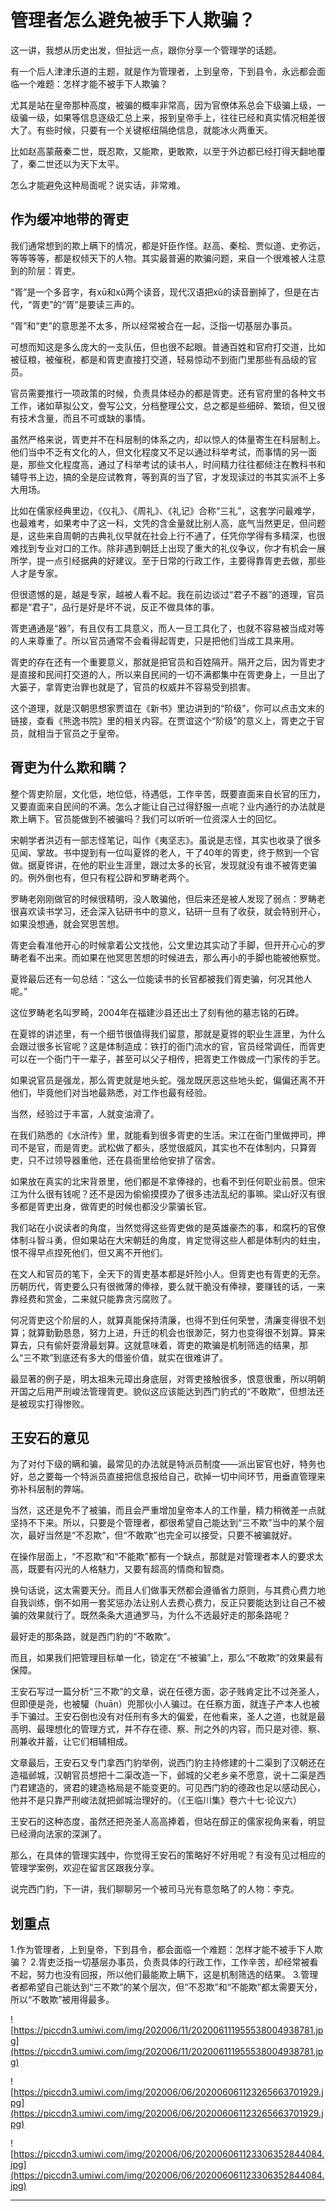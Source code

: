 # 管理者怎么避免被手下人欺骗？

这一讲，我想从历史出发，但扯远一点，跟你分享一个管理学的话题。

有一个后人津津乐道的主题，就是作为管理者，上到皇帝，下到县令，永远都会面临一个难题：怎样才能不被手下人欺骗？

尤其是站在皇帝那种高度，被骗的概率非常高，因为官僚体系总会下级骗上级，一级骗一级，如果等信息逐级汇总上来，报到皇帝手上，往往已经和真实情况相差很大了。有些时候，只要有一个关键枢纽隔绝信息，就能冰火两重天。

比如赵高蒙蔽秦二世，既忍欺，又能欺，更敢欺，以至于外边都已经打得天翻地覆了，秦二世还以为天下太平。

怎么才能避免这种局面呢？说实话，非常难。

## 作为缓冲地带的胥吏

我们通常想到的欺上瞒下的情况，都是奸臣作怪。赵高、秦桧、贾似道、史弥远，等等等等，都是权倾天下的人物。其实最普遍的欺骗问题，来自一个很难被人注意到的阶层：胥吏。

“胥”是一个多音字，有xū和xǔ两个读音，现代汉语把xǔ的读音删掉了，但是在古代，“胥吏”的“胥”是要读三声的。

“胥”和“吏”的意思差不太多，所以经常被合在一起，泛指一切基层办事员。

可想而知这是多么庞大的一支队伍，但也很不起眼。普通百姓和官府打交道，比如被征粮，被催税，都是和胥吏直接打交道，轻易惊动不到衙门里那些有品级的官员。

官员需要推行一项政策的时候，负责具体经办的都是胥吏。还有官府里的各种文书工作，诸如草拟公文，誊写公文，分档整理公文，总之都是些细碎、繁琐，但又很有技术含量，而且不可或缺的事情。

虽然严格来说，胥吏并不在科层制的体系之内，却以惊人的体量寄生在科层制上。他们当中不乏有文化的人，但文化程度又不足以通过科举考试，而事情的另一面是，那些文化程度高，通过了科举考试的读书人，时间精力往往都倾注在教科书和辅导书上边，搞的全是应试教育，等到真的当了官，才发现读过的书其实派不上多大用场。

比如在儒家经典里边，《仪礼》、《周礼》、《礼记》合称“三礼”，这套学问最难学，也最难考，如果考中了这一科，文凭的含金量就比别人高，底气当然更足，但问题是，这些来自周朝的古典礼仪早就在社会上行不通了，任凭你学得有多精深，也很难找到专业对口的工作。除非遇到朝廷上出现了重大的礼仪争议，你才有机会一展所学，提一点引经据典的好建议。至于日常的行政工作，主要得靠胥吏去做，那些人才是专家。

但很遗憾的是，越是专家，越被人看不起。我在前边谈过“君子不器”的道理，官员都是“君子”，品行是好是坏不说，反正不做具体的事。

胥吏通通是“器”，有且仅有工具意义，而人一旦工具化了，也就不容易被当成对等的人来尊重了。所以官员通常不会看得起胥吏，只是把他们当成工具来用。

胥吏的存在还有一个重要意义，那就是把官员和百姓隔开。隔开之后，因为胥吏才是直接和民间打交道的人，所以来自民间的一切不满都集中在胥吏身上，一旦出了大篓子，拿胥吏治罪也就是了，官员的权威并不容易受到损害。

这个道理，就是汉朝思想家贾谊在《新书》里边讲到的“阶级”，你可以点击文末的链接，查看《熊逸书院》里的相关内容。在贾谊这个“阶级”的意义上，胥吏之于官员，就相当于官员之于皇帝。

## 胥吏为什么欺和瞒？

整个胥吏阶层，文化低，地位低，待遇低，工作辛苦，既要直面来自长官的压力，又要直面来自民间的不满。怎么才能让自己过得舒服一点呢？业内通行的办法就是欺上瞒下。官员能做到不被骗吗？我们可以听听一位资深人士的回忆。

宋朝学者洪迈有一部志怪笔记，叫作《夷坚志》。虽说是志怪，其实也收录了很多见闻、掌故。书中提到有一位叫夏铧的老人，干了40年的胥吏，终于熬到一个官做。据夏铧讲，在他的职业生涯里，跟过太多的长官，发现就没有谁不被胥吏骗的。例外倒也有，但只有程公辟和罗畴老两个。

罗畴老刚刚做官的时候很精明，没人敢骗他，但后来还是被人发现了弱点：罗畴老很喜欢读书学习，还会深入钻研书中的意义，钻研一旦有了收获，就会特别开心，如果没想通，就会冥思苦想。

胥吏会看准他开心的时候拿着公文找他，公文里边其实动了手脚，但开开心心的罗畴老看不出来。而如果在他冥思苦想的时候进去，那么再小的手脚也能被他察觉。

夏铧最后还有一句总结：“这么一位能读书的长官都被我们胥吏骗，何况其他人呢。”

这位罗畴老名叫罗畸，2004年在福建沙县还出土了刻有他的墓志铭的石碑。

在夏铧的讲述里，有一个细节很值得我们留意，那就是夏铧的职业生涯里，为什么会跟过很多长官呢？这是体制造成：铁打的衙门流水的官，官员经常调任，而胥吏可以在一个衙门干一辈子，甚至可以父子相传，把胥吏工作做成一门家传的手艺。

如果说官员是强龙，那么胥吏就是地头蛇。强龙既厌恶这些地头蛇，偏偏还离不开他们，毕竟他们对当地最熟悉，对工作也最有经验。

当然，经验过于丰富，人就变油滑了。

在我们熟悉的《水浒传》里，就能看到很多胥吏的生活。宋江在衙门里做押司，押司不是官，而是胥吏。武松做了都头，感觉很威风，其实也不在体制内，只算胥吏，只不过领导器重他，还在县衙里给他安排了宿舍。

如果放在真实的北宋背景里，他们都是不拿俸禄的，也看不到任何职业前景。但宋江为什么很有钱呢？还不是因为偷偷摸摸办了很多违法乱纪的事嘛。梁山好汉有很多都是胥吏出身，做胥吏的时候也都没少蒙骗长官。

我们站在小说读者的角度，当然觉得这些胥吏做的是英雄豪杰的事，和腐朽的官僚体制斗智斗勇，但如果站在大宋朝廷的角度，肯定觉得这些人都是体制内的蛀虫，恨不得早点捏死他们，但又离不开他们。

在文人和官员的笔下，全天下的胥吏基本都是奸险小人。但胥吏也有胥吏的无奈。历朝历代，胥吏要么只有很微薄的俸禄，要么就干脆没有俸禄，要赚钱的话，一来靠经费和赏金，二来就只能靠贪污腐败了。

何况胥吏这个阶层的人，就算真能保持清廉，也得不到任何荣誉，清廉变得很不划算；就算勤勤恳恳，努力上进，升迁的机会也很渺茫，努力也变得很不划算。算来算去，只有偷奸耍滑最划算。这就意味着，胥吏的欺骗是机制筛选的结果，那么“三不欺”到底还有多大的借鉴价值，就实在很难讲了。

最显著的例子是，明太祖朱元璋出身底层，对胥吏接触很多，恨意很重，所以明朝开国之后用严刑峻法管理胥吏。貌似这应该能达到西门豹式的“不敢欺”，但想法还是被现实打得惨败。

## 王安石的意见

为了对付下级的瞒和骗，最常见的办法就是特派员制度——派出宦官也好，特务也好，总之要每一个特派员直接把信息报给自己，砍掉一切中间环节，用垂直管理来弥补科层制的弊端。

当然，这还是免不了被骗，而且会严重增加皇帝本人的工作量，精力稍微差一点就坚持不下来。所以，只要是个管理者，都很希望自己能达到“三不欺”当中的某个层次，最好当然是“不忍欺”，但“不敢欺”也完全可以接受，只要不被骗就好。

在操作层面上，“不忍欺”和“不能欺”都有一个缺点，那就是对管理者本人的要求太高，既要有闪光的人格魅力，又要有超高的情商和智商。

换句话说，这太需要天分。而且人们做事天然都会遵循省力原则，与其费心费力地自我训练，倒不如用一套奖惩办法让别人去费心费力，反正只要能达到让自己不被骗的效果就行了。既然条条大道通罗马，为什么不选最好走的那条路呢？

最好走的那条路，就是西门豹的“不敢欺”。

而且，如果我们把管理目标单一化，锁定在“不被骗”上，那么“不敢欺”的效果最有保障。

王安石写过一篇分析“三不欺”的文章，说在任德方面，宓子贱肯定比不过尧圣人，但即便是尧，也被驩（huān）兜那伙小人骗过。在任察方面，就连子产本人也被手下骗过。王安石倒也没有对任刑有多大的偏爱，在他看来，圣人之道，也就是最高明、最理想化的管理方式，并不存在德、察、刑之外的内容，而只是对德、察、刑兼收并蓄，让它们相辅相成。

文章最后，王安石又专门拿西门豹举例，说西门豹主持修建的十二渠到了汉朝还在造福邺城，汉朝官员想把十二渠改造一下，邺城的父老乡亲不愿意，说十二渠是西门君建造的，贤君的建造格局是不能变更的。可见西门豹的德政也足以感动民心，他并不是只靠严刑峻法就把邺城治理好的。（《王临川集》卷六十七·论议六）

王安石的这种态度，虽然还把尧圣人高高捧着，但站在醇正的儒家视角来看，明显已经滑向法家的深渊了。

那么，在具体的管理实践中，你觉得王安石的策略好不好用呢？有没有见过相应的管理学案例，欢迎在留言区跟我分享。

说完西门豹，下一讲，我们聊聊另一个被司马光有意忽略了的人物：李克。

## 划重点

1.作为管理者，上到皇帝，下到县令，都会面临一个难题：怎样才能不被手下人欺骗？
2.胥吏泛指一切基层办事员，负责具体的行政工作，工作辛苦，却经常被看不起，努力也没有回报，所以他们最能欺上瞒下，这是机制筛选的结果。
3.管理者都希望自己能达到“三不欺”的某个层次，但“不忍欺”和“不能欺”都太需要天分，所以“不敢欺”被用得最多。

![https://piccdn3.umiwi.com/img/202006/11/202006111955538004938781.jpg](https://piccdn3.umiwi.com/img/202006/11/202006111955538004938781.jpg)

![https://piccdn3.umiwi.com/img/202006/06/202006061123265663701929.jpg](https://piccdn3.umiwi.com/img/202006/06/202006061123265663701929.jpg)

![https://piccdn3.umiwi.com/img/202006/06/202006061123306352844084.jpg](https://piccdn3.umiwi.com/img/202006/06/202006061123306352844084.jpg)

---
